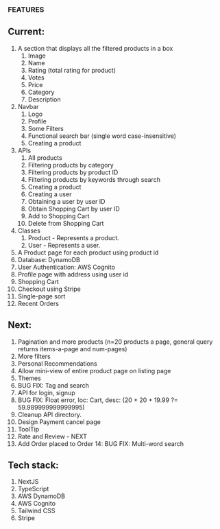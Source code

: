 ### FEATURES
## Current:
1. A section that displays all the filtered products in a box
    1. Image
    2. Name
    3. Rating (total rating for product)
    4. Votes
    5. Price
    6. Category
    7. Description
2. Navbar
    1. Logo
    2. Profile
    3. Some Filters
    4. Functional search bar (single word case-insensitive)
    5. Creating a product
3. APIs
    1. All products
    2. Filtering products by category
    3. Filtering products by product ID
    4. Filtering products by keywords through search
    5. Creating a product
    6. Creating a user
    7. Obtaining a user by user ID
    8. Obtain Shopping Cart by user ID
    9. Add to Shopping Cart
    10. Delete from Shopping Cart
4. Classes
    1. Product - Represents a product.
    2. User - Represents a user.
5. A Product page for each product using product id
6. Database: DynamoDB
7. User Authentication: AWS Cognito
8. Profile page with address using user id
9. Shopping Cart
10. Checkout using Stripe
11. Single-page sort
12. Recent Orders

## Next:
1. Pagination and more products (n=20 products a page, general query returns items-a-page and num-pages)
2. More filters
3. Personal Recommendations
4. Allow mini-view of entire product page on listing page
5. Themes
6. BUG FIX: Tag and search
7. API for login, signup
8. BUG FIX: Float error, loc: Cart, desc: (20 + 20 + 19.99 ?= 59.989999999999995)
9. Cleanup API directory.
10. Design Payment cancel page
11. ToolTip
12. Rate and Review - NEXT
13. Add Order placed to Order
14: BUG FIX: Multi-word search

## Tech stack:
1. NextJS
2. TypeScript
3. AWS DynamoDB
4. AWS Cognito
5. Tailwind CSS
6. Stripe